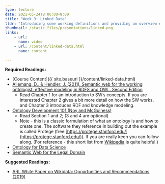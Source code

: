 ```yaml
---
type: lecture
date: 2021-05-24T8:00:00+8:00
title: "Week 9: Linked Data"
tldr: "Introducing some working definitions and providing an overview of concepts related to linked data and the promise, but ultimate failure of the semantic web."
thumbnail: /static_files/presentations/linked.png
links: 
    - url: 
      name: video
    - url: /content/linked-data.html
      name: content

---
```

**Required Readings:**
- [Course Content]({{ site.baseurl }}/content/linked-data.html)
- [Allemang, D., & Hendler, J. (2011). Semantic web for the working ontologist: effective modeling in RDFS and OWL. Second Edition](https://canvas.uw.edu/files/65174738/download?download_frd=1)
    - Read Chapter 1 for an introduction to SW’s concepts. If you are interested Chapter 2 gives a bit more detail on how the SW works, and Chapter 3 introduces RDF and knowledge modeling.
- [Ontology Development 101 (Noy and McGuiness)](https://protege.stanford.edu/publications/ontology_development/ontology101-noy-mcguinness.html)
    - Read Section 1 and 2; (3 and 4 are optional)
    - Note - this is a classic formulation of what an ontology is and how to create one. The software they reference in building out the example is called Protege (free [https://protege.stanford.edu/](https://protege.stanford.edu/)). If you are really keen you can follow along. (For reference - this short list from [Wikipedia](https://en.wikipedia.org/wiki/Ontology_(information_science)#Components) is quite helpful.)
- [Ontology for Data Science](https://towardsdatascience.com/ontology-and-data-science-45e916288cc5)
- [Semantic Web for the Legal Domain](https://content.iospress.com/articles/semantic-web/sw224)

**Suggested Readings:**
- [ARL White Paper on Wikidata: Opportunities and Recommendations (2019)](https://www.arl.org/publications-resources/4751-arl-white-paper-on-wikidata-opportunities-and-recommendations#.XLdxXZNKh2Y)

